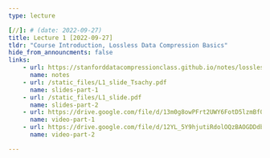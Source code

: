 ```yaml
---
type: lecture

[//]: # (date: 2022-09-27)
title: Lecture 1 [2022-09-27]
tldr: "Course Introduction, Lossless Data Compression Basics"
hide_from_announcments: false
links: 
    - url: https://stanforddatacompressionclass.github.io/notes/lossless_iid/intro.html
      name: notes
    - url: /static_files/L1_slide_Tsachy.pdf
      name: slides-part-1
    - url: /static_files/L1_slide.pdf
      name: slides-part-2
    - url: https://drive.google.com/file/d/13m0g8owPFrt2UWY6FotD5lzmBf0X6klF/view?usp=sharing
      name: video-part-1
    - url: https://drive.google.com/file/d/12YL_5Y9hjutiRdolOQzBAOGDDdbEuAdG/view?usp=sharing
      name: video-part-2

---
```

